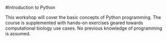 #Introduction to Python

This workshop will cover the basic concepts of Python programming. The course is supplemented with hands-on exercises geared towards computational biology use cases. No previous knowledge of programming is assumed.